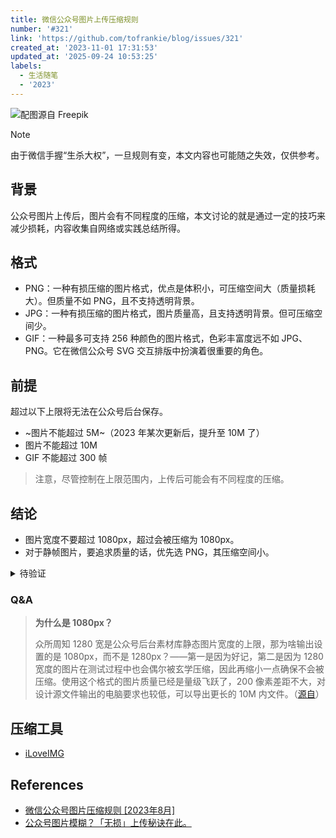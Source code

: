```yaml
---
title: 微信公众号图片上传压缩规则
number: '#321'
link: 'https://github.com/tofrankie/blog/issues/321'
created_at: '2023-11-01 17:31:53'
updated_at: '2025-09-24 10:53:25'
labels:
  - 生活随笔
  - '2023'
---
```


![配图源自 Freepik](https://cdn.jsdelivr.net/gh/tofrankie/blog@main/images/2023/11/1699607726108.jpg)

> [!NOTE]
> 由于微信手握“生杀大权”，一旦规则有变，本文内容也可能随之失效，仅供参考。

## 背景

公众号图片上传后，图片会有不同程度的压缩，本文讨论的就是通过一定的技巧来减少损耗，内容收集自网络或实践总结所得。

## 格式

- PNG：一种有损压缩的图片格式，优点是体积小，可压缩空间大（质量损耗大）。但质量不如 PNG，且不支持透明背景。
- JPG：一种有损压缩的图片格式，图片质量高，且支持透明背景。但可压缩空间少。
- GIF：一种最多可支持 256 种颜色的图片格式，色彩丰富度远不如 JPG、PNG。它在微信公众号 SVG 交互排版中扮演着很重要的角色。

## 前提

超过以下上限将无法在公众号后台保存。

- ~图片不能超过 5M~（2023 年某次更新后，提升至 10M 了）
- 图片不能超过 10M
- GIF 不能超过 300 帧

> 注意，尽管控制在上限范围内，上传后可能会有不同程度的压缩。

## 结论

- 图片宽度不要超过 1080px，超过会被压缩为 1080px。
- 对于静帧图片，要追求质量的话，优先选 PNG，其压缩空间小。


<details>
    <summary>待验证</summary>
    
- GIF 帧数大于 60 帧，不被压缩
- GIF 帧数小于 60 帧：
    - 宽度小于等于 640px，不被压缩
    - 宽度大于 640px，被压缩为 640px
- 图片像素总数（宽 × 高）不超过 600w
</details>

### Q&A

> **为什么是 1080px？**
>
> 众所周知 1280 宽是公众号后台素材库静态图片宽度的上限，那为啥输出设置的是 1080px，而不是 1280px？——第一是因为好记，第二是因为 1280 宽度的图片在测试过程中也会偶尔被玄学压缩，因此再缩小一点确保不会被压缩。使用这个格式的图片质量已经是量级飞跃了，200 像素差距不大，对设计源文件输出的电脑要求也较低，可以导出更长的 10M 内文件。（[源自](https://mp.weixin.qq.com/s/NnCfLDIkz_z-LeZy-P3lmg)）


## 压缩工具

- [iLoveIMG](https://www.iloveimg.com/compress-image)


## References

- [微信公众号图片压缩规则 [2023年8月]](https://zhuanlan.zhihu.com/p/37782158)
- [公众号图片模糊？「无损」上传秘诀在此。](https://mp.weixin.qq.com/s/NnCfLDIkz_z-LeZy-P3lmg)

